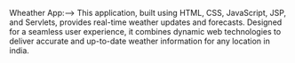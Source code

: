 Wheather App:-->
This application, built using HTML, CSS, JavaScript, JSP, and Servlets, provides real-time weather updates and forecasts. Designed for a seamless user experience, it combines dynamic web technologies to deliver accurate and up-to-date weather information for any location in india.
